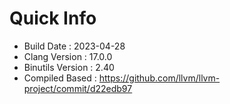 # Quick Info
* Build Date : 2023-04-28
* Clang Version : 17.0.0
* Binutils Version : 2.40
* Compiled Based : https://github.com/llvm/llvm-project/commit/d22edb97
